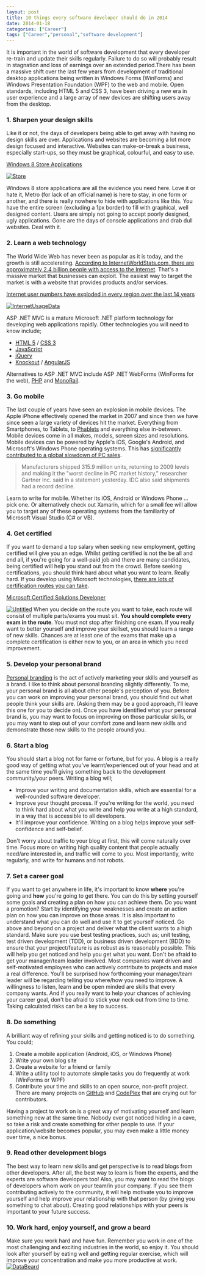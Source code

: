 ```yaml
---
layout: post
title: 10 things every software developer should do in 2014
date: 2014-01-18
categories: ["Career"]
tags: ["Career","personal","software development"]
---
```


It is important in the world of software development that every developer re-train and update their skills regularly.  Failure to do so will probably result in stagnation and loss of earnings over an extended period.There has been a massive shift over the last few years from development of traditional desktop applications being written in Windows Forms (WinForms) and Windows Presentation Foundation (WPF) to the web and mobile.  Open standards, including HTML 5 and CSS 3, have been driving a new era in user experience and a large array of new devices are shifting users away from the desktop.

### 1\. Sharpen your design skills

Like it or not, the days of developers being able to get away with having no design skills are over.  Applications and websites are becoming a lot more design focused and interactive.  Websites can make-or-break a business, especially start-ups, so they must be graphical, colourful, and easy to use.

<u>Windows 8 Store Applications</u>

[![Store](store_thumb1.png "Store")](https://developerhandbook.com/wp-content/uploads/2014/01/store1.png)

Windows 8 store applications are all the evidence you need here.  Love it or hate it, Metro (for lack of an official name) is here to stay, in one form or another, and there is really nowhere to hide with applications like this.  You have the entire screen (excluding a 1px border) to fill with graphical, well designed content.  Users are simply not going to accept poorly designed, ugly applications. Gone are the days of console applications and drab dull websites.  Deal with it.

### 2\. Learn a web technology

The World Wide Web has never been as popular as it is today, and the growth is still accelerating.  [According to InternetWorldStats.com, there are approximately 2.4 billion people with access to the Internet](http://www.internetworldstats.com/stats.htm "InternetWorldStats.com").  That's a massive market that businesses can exploit.  The easiest way to target the market is with a website that provides products and/or services.

<u>Internet user numbers have exploded in every region over the last 14 years</u>

[![InternetUsageData](internetusagedata_thumb1.png "InternetUsageData")](https://developerhandbook.com/wp-content/uploads/2014/01/internetusagedata1.png)

ASP .NET MVC is a mature Microsoft .NET platform technology for developing web applications rapidly.  Other technologies you will need to know include;

*   [HTML 5](http://www.w3schools.com/html/html5_intro.asp) / [CSS 3](http://www.htmlgoodies.com/html5/tutorials/learn-css3-from-a-z-getting-started-with-layouts-.html)
*   [JavaScript](https://developer.mozilla.org/en-US/docs/Web/JavaScript/Getting_Started)
*   [jQuery](http://www.w3schools.com/jquery/default.asp?utm_source=twitterfeed&utm_medium=twitter)
*   [Knockout](http://knockoutjs.com/documentation/introduction.html) / [AngularJS](https://geekli.st/zmilan/links/20659)

Alternatives to ASP .NET MVC include ASP .NET WebForms (WinForms for the web), [PHP](http://www.php.net/manual/en/getting-started.php) and [MonoRail](http://www.castleproject.org/projects/monorail/).

### 3\. Go mobile

The last couple of years have seen an explosion in mobile devices.  The Apple iPhone effectively opened the market in 2007 and since then we have since seen a large variety of devices hit the market.  Everything from Smartphones, to Tablets, to [Phablets](http://en.wikipedia.org/wiki/Phablet) and everything else in-between.  Mobile devices come in all makes, models, screen sizes and resolutions.  Mobile devices can be powered by Apple's iOS, Google's Android, and Microsoft's Windows Phone operating systems.  This has [significantly contributed to a global slowdown of PC sales](http://www.businessweek.com/news/2014-01-09/pc-shipments-decline-6-dot-9-percent-in-lackluster-holiday-shopping).

> Manufacturers shipped 315.9 million units, returning to 2009 levels and making it the "worst decline in PC market history," researcher Gartner Inc. said in a statement yesterday. IDC also said shipments had a record decline.

Learn to write for mobile.  Whether its iOS, Android or Windows Phone ... pick one.  Or alternatively check out Xamarin, which for a <strike>small</strike> fee will allow you to target any of these operating systems from the familiarity of Microsoft Visual Studio (C# or VB).

### 4\. Get certified

If you want to demand a top salary when seeking new employment, getting certified will give you an edge.  Whilst getting certified is not the be all and end all, if you're going for a well-paid job and there are many candidates, being certified will help you stand out from the crowd. Before seeking certifications, you should think hard about what you want to learn.  Really hard.  If you develop using Microsoft technologies, [there are lots of certification routes you can take](http://www.microsoft.com/learning/en-gb/certification-overview.aspx).

<u>Microsoft Certified Solutions Developer</u>

[![Untitled](untitled_thumb1.png "Untitled")](https://developerhandbook.com/wp-content/uploads/2014/01/untitled1.png) When you decide on the route you want to take, each route will consist of multiple parts/exams you must sit.  **You should complete every exam in the route**.  You must not stop after finishing one exam.  If you really want to better yourself and improve your skillset, you should learn a range of new skills.  Chances are at least one of the exams that make up a complete certification is either new to you, or an area in which you need improvement.

### 5\. Develop your personal brand

[Personal branding](http://andrewtokeley.net/archive/2008/07/16/so-whatrsquos-your-personal-developer-brand.aspx) is the act of actively marketing your skills and yourself as a brand.  I like to think about personal branding slightly differently.  To me, your personal brand is all about other people's perception of you.  Before you can work on improving your personal brand, you should find out what people think your skills are.  (Asking them may be a good approach, I'll leave this one for you to decide on). Once you have identified what your personal brand is, you may want to focus on improving on those particular skills, or you may want to step out of your comfort zone and learn new skills and demonstrate those new skills to the people around you.

### 6\. Start a blog

You should start a blog not for fame or fortune, but for you.  A blog is a really good way of getting what you've learnt/experienced out of your head and at the same time you'll giving something back to the development community/your peers. Writing a blog will;

*   Improve your writing and documentation skills, which are essential for a well-rounded software developer.
*   Improve your thought process.  If you're writing for the world, you need to think hard about what you write and help you write at a high standard, in a way that is accessible to all developers.
*   It'll improve your confidence.  Writing on a blog helps improve your self-confidence and self-belief.

Don't worry about traffic to your blog at first, this will come naturally over time.  Focus more on writing high quality content that people actually need/are interested in, and traffic will come to you.  Most importantly, write regularly, and write for humans and not robots.

### 7\. Set a career goal

If you want to get anywhere in life, it's important to know **where** you're going and **how** you're going to get there.  You can do this by setting yourself some goals and creating a plan on how you can achieve them.  Do you want a promotion? Start by identifying your weaknesses and create an action plan on how you can improve on those areas.  It is also important to understand what you can do well and use it to get yourself noticed.  Go above and beyond on a project and deliver what the client wants to a high standard.  Make sure you use best testing practices, such as; unit testing, test driven development (TDD), or business driven development (BDD) to ensure that your project/feature is as robust as is reasonably possible.  This will help you get noticed and help you get what you want. Don't be afraid to get your manager/team leader involved.  Most companies want driven and self-motivated employees who can actively contribute to projects and make a real difference.  You'll be surprised how forthcoming your manager/team leader will be regarding telling you where/how you need to improve.  A willingness to listen, learn and be open minded are skills that every company wants. And if you really want to help your chances of achieving your career goal, don't be afraid to stick your neck out from time to time.  Taking calculated risks can be a key to success.

### 8\. Do something

A brilliant way of refining your skills and getting noticed is to do something. You could;

1.  Create a mobile application (Android, iOS, or Windows Phone)
2.  Write your own blog site
3.  Create a website for a friend or family
4.  Write a utility tool to automate simple tasks you do frequently at work (WinForms or WPF)
5.  Contribute your time and skills to an open source, non-profit project.  There are many projects on [GitHub](https://help.github.com/articles/fork-a-repo) and [CodePlex](http://www.codeplex.com/site/search/openings) that are crying out for contributors.

Having a project to work on is a great way of motivating yourself and learn something new at the same time.  Nobody ever got noticed hiding in a cave, so take a risk and create something for other people to use.  If your application/website becomes popular, you may even make a little money over time, a nice bonus.

### 9\. Read other development blogs

The best way to learn new skills and get perspective is to read blogs from other developers.  After all, the best way to learn is from the experts, and the experts are software developers too! Also, you may want to read the blogs of developers whom work on your team/in your company.  If you see them contributing actively to the community, it will help motivate you to improve yourself and help improve your relationship with that person (by giving you something to chat about).  Creating good relationships with your peers is important to your future success.

### 10\. Work hard, enjoy yourself, and grow a beard

Make sure you work hard and have fun.  Remember you work in one of the most challenging and exciting industries in the world, so enjoy it.  You should look after yourself by eating well and getting regular exercise, which will improve your concentration and make you more productive at work. [![DataBeard](databeard_thumb1.png "DataBeard")](https://developerhandbook.com/wp-content/uploads/2014/01/databeard1.png)